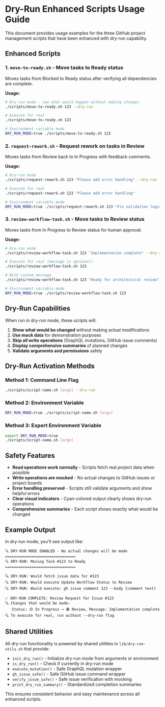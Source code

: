 # Dry-Run Enhanced Scripts Usage Guide

This document provides usage examples for the three GitHub project management scripts that have been enhanced with dry-run capability.

## Enhanced Scripts

### 1. `move-to-ready.sh` - Move tasks to Ready status
Moves tasks from Blocked to Ready status after verifying all dependencies are complete.

**Usage:**
```bash
# Dry-run mode - see what would happen without making changes
./scripts/move-to-ready.sh 123 --dry-run

# Execute for real
./scripts/move-to-ready.sh 123

# Environment variable mode
DRY_RUN_MODE=true ./scripts/move-to-ready.sh 123
```

### 2. `request-rework.sh` - Request rework on tasks in Review
Moves tasks from Review back to In Progress with feedback comments.

**Usage:**
```bash
# Dry-run mode
./scripts/request-rework.sh 123 "Please add error handling" --dry-run

# Execute for real
./scripts/request-rework.sh 123 "Please add error handling"

# Environment variable mode
DRY_RUN_MODE=true ./scripts/request-rework.sh 123 "Fix validation logic"
```

### 3. `review-workflow-task.sh` - Move tasks to Review status
Moves tasks from In Progress to Review status for human approval.

**Usage:**
```bash
# Dry-run mode
./scripts/review-workflow-task.sh 123 "Implementation complete" --dry-run

# Execute for real (message is optional)
./scripts/review-workflow-task.sh 123

# With custom message
./scripts/review-workflow-task.sh 123 "Ready for architectural review"

# Environment variable mode
DRY_RUN_MODE=true ./scripts/review-workflow-task.sh 123
```

## Dry-Run Capabilities

When run in dry-run mode, these scripts will:

1. **Show what would be changed** without making actual modifications
2. **Use mock data** for demonstration purposes
3. **Skip all write operations** (GraphQL mutations, GitHub issue comments)
4. **Display comprehensive summaries** of planned changes
5. **Validate arguments and permissions** safely

## Dry-Run Activation Methods

### Method 1: Command Line Flag
```bash
./scripts/script-name.sh [args] --dry-run
```

### Method 2: Environment Variable
```bash
DRY_RUN_MODE=true ./scripts/script-name.sh [args]
```

### Method 3: Export Environment Variable
```bash
export DRY_RUN_MODE=true
./scripts/script-name.sh [args]
```

## Safety Features

- **Read operations work normally** - Scripts fetch real project data when possible
- **Write operations are mocked** - No actual changes to GitHub issues or project boards
- **Error handling preserved** - Scripts still validate arguments and show helpful errors
- **Clear visual indicators** - Cyan-colored output clearly shows dry-run operations
- **Comprehensive summaries** - Each script shows exactly what would be changed

## Example Output

In dry-run mode, you'll see output like:
```
🔍 DRY-RUN MODE ENABLED - No actual changes will be made
================================
🔍 DRY-RUN: Moving Task #123 to Ready
================================

🔍 DRY-RUN: Would fetch issue data for #123
🔍 DRY-RUN: Would execute Update Workflow Status to Review
🔍 DRY-RUN: Would execute: gh issue comment 123 --body [comment text]

✅ DRY-RUN COMPLETE: Review Request for Issue #123
🔍 Changes that would be made:
   Status: 🟡 In Progress → 🟣 Review, Message: Implementation complete
🔍 To execute for real, run without --dry-run flag
```

## Shared Utilities

All dry-run functionality is powered by shared utilities in `lib/dry-run-utils.sh` that provide:

- `init_dry_run()` - Initialize dry-run mode from arguments or environment
- `is_dry_run()` - Check if currently in dry-run mode
- `execute_mutation()` - Safe GraphQL mutation wrapper
- `gh_issue_safe()` - Safe GitHub issue command wrapper
- `verify_issue_safe()` - Safe issue verification with mocking
- `print_dry_run_summary()` - Standardized completion summaries

This ensures consistent behavior and easy maintenance across all enhanced scripts.